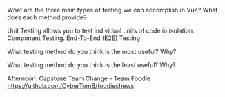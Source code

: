 What are the three main types of testing we can accomplish in Vue? What does each method provide?

Unit Testing allows you to test individual units of code in isolation. 
Component Testing. End-To-End (E2E) Testing

What testing method do you think is the most useful? Why?



What testing method do you think is the least useful? Why?



Afternoon: Capstone Team Change - Team Foodie
https://github.com/CyberTomB/foodiechews
